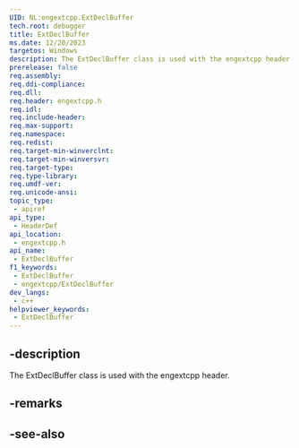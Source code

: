 ```yaml
---
UID: NL:engextcpp.ExtDeclBuffer
tech.root: debugger
title: ExtDeclBuffer
ms.date: 12/20/2023
targetos: Windows
description: The ExtDeclBuffer class is used with the engextcpp header.
prerelease: false
req.assembly: 
req.ddi-compliance: 
req.dll: 
req.header: engextcpp.h
req.idl: 
req.include-header: 
req.max-support: 
req.namespace: 
req.redist: 
req.target-min-winverclnt: 
req.target-min-winversvr: 
req.target-type: 
req.type-library: 
req.umdf-ver: 
req.unicode-ansi: 
topic_type:
 - apiref
api_type:
 - HeaderDef
api_location:
 - engextcpp.h
api_name:
 - ExtDeclBuffer
f1_keywords:
 - ExtDeclBuffer
 - engextcpp/ExtDeclBuffer
dev_langs:
 - c++
helpviewer_keywords:
 - ExtDeclBuffer
---
```


## -description

The ExtDeclBuffer class is used with the engextcpp header.

## -remarks

## -see-also
